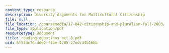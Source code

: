 ```yaml
---
content_type: resource
description: Diversity Arguments for Multicultural Citizenship
file: null
file_location: /coursemedia/17-042-citizenship-and-pluralism-fall-2003/6f57dc764d62ffbe470527edc34b16bb_reading_questions_oct_8.pdf
file_type: application/pdf
resourcetype: Document
title: reading_questions_oct_8.pdf
uid: 6f57dc76-4d62-ffbe-4705-27edc34b16bb
---
```

